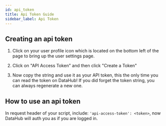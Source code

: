 ```yaml
---
id: api_token
title: Api Token Guide
sidebar_label: Api Token
---
```


## Creating an api token

1. Click on your user profile icon which is located on the bottom left of the page to bring up the user settings page.

2. Click on "API Access Token" and then click "Create a Token"

3. Now copy the string and use it as your API token, this the only time you can read the token on DataHub! If you did forget the token string, you can always regenerate a new one.

## How to use an api token

In request header of your script, include: `'api-access-token': <token>`, now DataHub will auth you as if you are logged in.
